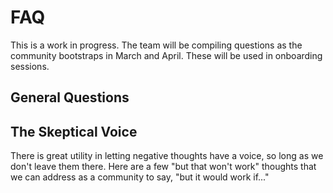 # FAQ

This is a work in progress. The team will be compiling questions as the community bootstraps in March and April. These will be used in onboarding sessions.

## General Questions

## The Skeptical Voice

There is great utility in letting negative thoughts have a voice, so long as we don't leave them there. Here are a few "but that won't work" thoughts that we can address as a community to say, "but it would work if..."

